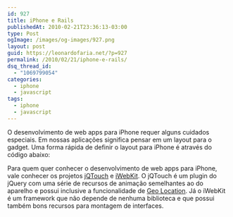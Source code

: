 ```yaml
---
id: 927
title: iPhone e Rails
publishedAt: 2010-02-21T23:36:13-03:00
type: Post
ogImage: /images/og-images/927.png
layout: post
guid: https://leonardofaria.net/?p=927
permalink: /2010/02/21/iphone-e-rails/
dsq_thread_id:
  - "1069799054"
categories:
  - iphone
  - javascript
tags:
  - iphone
  - javascript
---
```

O desenvolvimento de web apps para iPhone requer alguns cuidados especiais. Em nossas aplicações significa pensar em um layout para o gadget. Uma forma rápida de definir o layout para iPhone é através do código abaixo: 

Para quem quer conhecer o desenvolvimento de web apps para iPhone, vale conhecer os projetos [jQTouch](http://www.jqtouch.com) e [iWebKit](http://iwebkit.net/). O jQTouch é um plugin do jQuery com uma série de recursos de animação semelhantes ao do aparelho e possui inclusive a funcionalidade de [Geo Location](http://www.jqtouch.com/preview/demos/ext_location/). Já o iWebKit é um framework que não depende de nenhuma biblioteca e que possui também bons recursos para montagem de interfaces.
